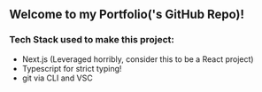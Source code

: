 ## Welcome to my Portfolio('s GitHub Repo)!

### Tech Stack used to make this project:
* Next.js (Leveraged horribly, consider this to be a React project)
* Typescript for strict typing!
* git via CLI and VSC
